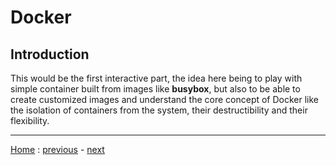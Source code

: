 # Docker

## Introduction
This would be the first interactive part, the idea here being to play with
simple container built from images like **busybox**, but also to be able to
create customized images and understand the core concept of Docker like the
isolation of containers from the system, their destructibility and their
flexibility.

---
[Home](./README.md) :
[previous](./Presentation/README.md) -
[next](./Development/README.md)
